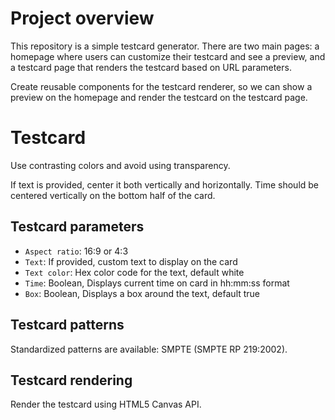 # Project overview

This repository is a simple testcard generator. There are two main pages: a homepage where users can customize their testcard and see a preview, and a testcard page that renders the testcard based on URL parameters.

Create reusable components for the testcard renderer, so we can show a preview on the homepage and render the testcard on the testcard page.

# Testcard

Use contrasting colors and avoid using transparency.

If text is provided, center it both vertically and horizontally. Time should be centered vertically on the bottom half of the card.

## Testcard parameters

- `Aspect ratio`: 16:9 or 4:3
- `Text`: If provided, custom text to display on the card
- `Text color`: Hex color code for the text, default white
- `Time`: Boolean, Displays current time on card in hh:mm:ss format
- `Box`: Boolean, Displays a box around the text, default true

## Testcard patterns

Standardized patterns are available: SMPTE (SMPTE RP 219:2002).

## Testcard rendering

Render the testcard using HTML5 Canvas API.
